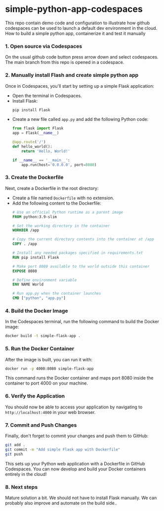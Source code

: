 # simple-python-app-codespaces

This repo contain demo code and configuration to illustrate how github codespaces can be used to launch a default dev environment in the cloud. How to build a simple python app, containerize it and test it manually

### 1. Open source via Codespaces

On the usual github code button press arrow down and select codespaces. The main branch from this repo is opened in a codespace.

### 2. Manually install Flash and create simple python app

Once in Codespaces, you'll start by setting up a simple Flask application:

- Open the terminal in Codespaces.
- Install Flask:
  ```bash
  pip install Flask
  ```
- Create a new file called `app.py` and add the following Python code:
  ```python
  from flask import Flask
  app = Flask(__name__)

  @app.route('/')
  def hello_world():
      return 'Hello, World!'

  if __name__ == '__main__':
      app.run(host='0.0.0.0', port=8080)
  ```

### 3. Create the Dockerfile

Next, create a Dockerfile in the root directory:

- Create a file named `Dockerfile` with no extension.
- Add the following content to the Dockerfile:
  ```Dockerfile
  # Use an official Python runtime as a parent image
  FROM python:3.9-slim

  # Set the working directory in the container
  WORKDIR /app

  # Copy the current directory contents into the container at /app
  COPY . /app

  # Install any needed packages specified in requirements.txt
  RUN pip install Flask

  # Make port 8080 available to the world outside this container
  EXPOSE 8080

  # Define environment variable
  ENV NAME World

  # Run app.py when the container launches
  CMD ["python", "app.py"]
  ```

### 4. Build the Docker Image

In the Codespaces terminal, run the following command to build the Docker image:

```bash
docker build -t simple-flask-app .
```

### 5. Run the Docker Container

After the image is built, you can run it with:

```bash
docker run -p 4000:8080 simple-flask-app
```

This command runs the Docker container and maps port 8080 inside the container to port 4000 on your machine.

### 6. Verify the Application

You should now be able to access your application by navigating to `http://localhost:4000` in your web browser.

### 7. Commit and Push Changes

Finally, don't forget to commit your changes and push them to GitHub:

```bash
git add .
git commit -m "Add simple Flask app with Dockerfile"
git push
```

This sets up your Python web application with a Dockerfile in GitHub Codespaces. You can now develop and build your Docker containers entirely in the cloud!

### 8. Next steps

Mature solution a bit. We should not have to install Flask manually. We can probably also improve and automate on the build side.. 

